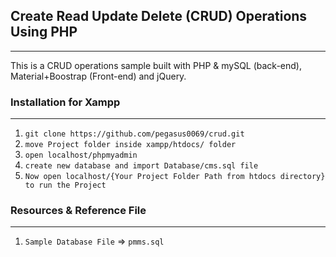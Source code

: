 ## Create Read Update Delete (CRUD) Operations Using PHP
-------------------------------------------

This is a CRUD operations sample built with PHP & mySQL (back-end), Material+Boostrap (Front-end) and jQuery.

### Installation for Xampp
----------------
01. `git clone https://github.com/pegasus0069/crud.git`
02. `move Project folder inside xampp/htdocs/ folder`
03. `open localhost/phpmyadmin`
04. `create new database and import Database/cms.sql file`
05. `Now open localhost/{Your Project Folder Path from htdocs directory} to run the Project`

### Resources & Reference File
------------------------------
01. `Sample Database File` => `pmms.sql`